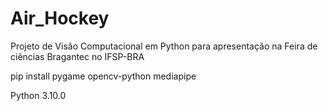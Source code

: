 # Air_Hockey
Projeto de Visão Computacional em Python para apresentação na Feira de ciências Bragantec no IFSP-BRA

pip install pygame opencv-python mediapipe

Python 3.10.0

